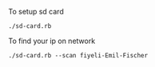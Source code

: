 
To setup sd card
```console
./sd-card.rb
```

To find your ip on network
```console
./sd-card.rb --scan fiyeli-Emil-Fischer
```
